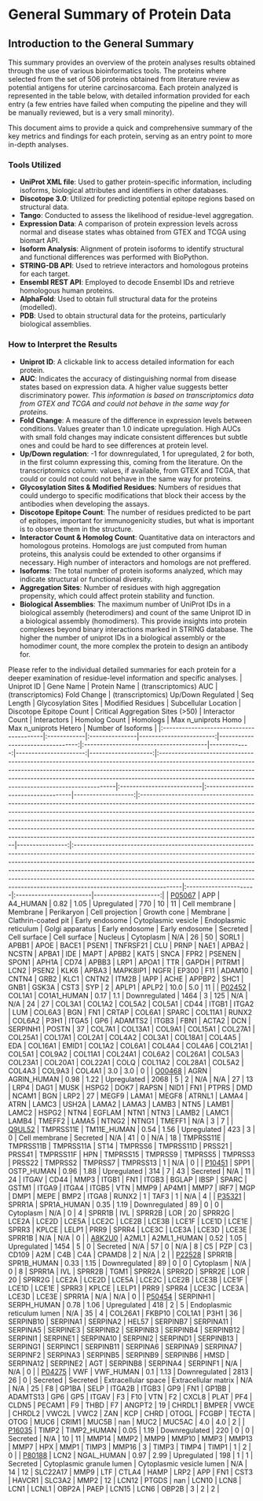 # General Summary of Protein Data


## Introduction to the General Summary

This summary provides an overview of the protein analyses results obtained through the use of various bioinformatics tools. 
The proteins where selected from the set of 506 proteins obtained from literature review as potential antigens for uterine carcinosarcoma.
Each protein analyzed is represented in the table below, with detailed information provided for each entry (a few entries have failed
when computing the pipeline and they will be manually reviewed, but is a very small minority). 


This document aims to provide a quick and comprehensive summary of the key metrics and findings for each protein, serving as an entry point
to more in-depth analyses.

### Tools Utilized
- **UniProt XML file**: Used to gather protein-specific information, including isoforms, biological attributes and identifiers in other databases.
- **Discotope 3.0**: Utilized for predicting potential epitope regions based on structural data.
- **Tango**: Conducted to assess the likelihood of residue-level aggregation.
- **Expression Data**: A comparison of protein expression levels across normal and disease states whas obtained from GTEX and TCGA using biomart API.
- **Isoform Analysis**: Alignment of protein isoforms to identify structural and functional differences was performed with BioPython.
- **STRING-DB API**: Used to retrieve interactors and homologous proteins for each target.
- **Ensembl REST API**: Employed to decode Ensembl IDs and retrieve homologous human proteins.
- **AlphaFold**: Used to obtain full structural data for the proteins (modelled).
- **PDB**: Used to obtain structural data for the proteins, particularly biological assemblies.

### How to Interpret the Results
- **Uniprot ID**: A clickable link to access detailed information for each protein.
- **AUC**: Indicates the accuracy of distinguishing normal from disease states based on expression data. A higher value suggests better discriminatory power. *This information is based on transcriptomics data from GTEX and TCGA and could not behave in the same way for proteins.*
- **Fold Change**: A measure of the difference in expression levels between conditions. Values greater than 1.0 indicate upregulation. High AUCs with small fold changes may indicate consistent differences but subtle ones and could be hard to see differences at protein level.
- **Up/Down regulation**: -1 for downregulated, 1 for upregulated, 2 for both, in the first column expressing this, coming from the literature. On the transcriptomics column: values, if available, from GTEX and TCGA, that could or could not could not behave in the same way for proteins.
- **Glycosylation Sites & Modified Residues**: Numbers of residues that could undergo to specific modifications that block their access by the antibodies when developing the assays.
- **Discotope Epitope Count**: The number of residues predicted to be part of epitopes, important for immunogenicity studies, but what is important is to observe them in the structure.
- **Interactor Count & Homolog Count**: Quantitative data on interactors and homologous proteins. Homologs are just computed from human proteins, this analysis could be extended to other organsims if necessary. High number of interactors and homologs are not preffered.
- **Isoforms**: The total number of protein isoforms analyzed, which may indicate structural or functional diversity.
- **Aggregation Sites**: Number of residues with high aggregation propensity, which could affect protein stability and function.
- **Biological Assemblies**: The maximum number of UniProt IDs in a biological assembly (heterodimers) and count of the same Uniprot ID in a biological assembly (homodimers). This provide insights into protein complexes beyond binary interactions marked in STRING database. The higher the number of uniprot IDs in a biological assembly or the homodimer count, the more complex the protein to design an antibody for.

Please refer to the individual detailed summaries for each protein for a deeper examination of residue-level information and specific analyses.
| Uniprot ID                              | Gene Name   | Protein Name   |   (transcriptomics) AUC |   (transcriptomics) Fold Change  | (transcriptomics) Up/Down Regulated    |   Seq Length |   Glycosylation Sites |   Modified Residues | Subcellular Location                                                                                                                                                                                                                                                                                      | Discotope Epitope Count   | Critical Aggregation Sites (>50)   |   Interactor Count | Interactors                                                                                                                                                                                                                                                                                                                                                                                                                                 |   Homolog Count | Homologs                                                                                                                                                                                                                                                                                                                                                                                                                                | Max n_uniprots Homo   | Max n_uniprots Hetero   |   Number of Isoforms |
|:----------------------------------------|:------------|:---------------|------------------------:|---------------------------------:|:---------------------------------------|-------------:|----------------------:|--------------------:|:----------------------------------------------------------------------------------------------------------------------------------------------------------------------------------------------------------------------------------------------------------------------------------------------------------|:--------------------------|:-----------------------------------|-------------------:|:--------------------------------------------------------------------------------------------------------------------------------------------------------------------------------------------------------------------------------------------------------------------------------------------------------------------------------------------------------------------------------------------------------------------------------------------|----------------:|:----------------------------------------------------------------------------------------------------------------------------------------------------------------------------------------------------------------------------------------------------------------------------------------------------------------------------------------------------------------------------------------------------------------------------------------|:----------------------|:------------------------|---------------------:|
| [P05067](./P0/P05067/P05067_details.md) | APP         | A4_HUMAN       |                    0.82 |                             1.05 | Upregulated                            |          770 |                    10 |                  11 | Cell membrane \| Membrane \| Perikaryon \| Cell projection \| Growth cone \| Membrane \| Clathrin-coated pit \| Early endosome \| Cytoplasmic vesicle \| Endoplasmic reticulum \| Golgi apparatus \| Early endosome \| Early endosome \| Secreted \| Cell surface \| Cell surface \| Nucleus \| Cytoplasm | N/A                       | 26                                 |                 50 | SORL1 \| APBB1 \| APOE \| BACE1 \| PSEN1 \| TNFRSF21 \| CLU \| PRNP \| NAE1 \| APBA2 \| NCSTN \| APBA1 \| IDE \| MAPT \| APBB2 \| KAT5 \| SNCA \| FPR2 \| PSENEN \| SPON1 \| APH1A \| CD74 \| APBB3 \| LRP1 \| APOA1 \| TTR \| GAPDH \| PITRM1 \| LCN2 \| PSEN2 \| KLK6 \| APBA3 \| MAPK8IP1 \| NGFR \| EP300 \| F11 \| ADAM10 \| CNTN4 \| GRB2 \| KLC1 \| CNTN2 \| ITM2B \| IAPP \| ACHE \| APPBP2 \| SHC1 \| GNB1 \| GSK3A \| CST3 \| SYP |               2 | APLP1 \| APLP2                                                                                                                                                                                                                                                                                                                                                                                                                          | 10.0                  | 5.0                     |                   11 |
| [P02452](./P0/P02452/P02452_details.md) | COL1A1      | CO1A1_HUMAN    |                    0.17 |                             1.1  | Downregulated                          |         1464 |                     3 |                 125 | N/A                                                                                                                                                                                                                                                                                                       | N/A                       | 24                                 |                 27 | COL3A1 \| COL1A2 \| COL5A2 \| COL5A1 \| CD44 \| ITGB1 \| ITGA2 \| LUM \| COL6A3 \| BGN \| FN1 \| CRTAP \| COL6A1 \| SPARC \| COL11A1 \| RUNX2 \| COL6A2 \| P3H1 \| ITGA5 \| GP6 \| ADAMTS2 \| ITGB3 \| FBN1 \| ACTA2 \| DCN \| SERPINH1 \| POSTN                                                                                                                                                                                            |              37 | COL7A1 \| COL13A1 \| COL9A1 \| COL15A1 \| COL27A1 \| COL25A1 \| COL17A1 \| COL2A1 \| COL4A2 \| COL3A1 \| COL18A1 \| COL4A5 \| EDA \| COL16A1 \| EMID1 \| COL1A2 \| COL6A1 \| COL4A4 \| COL4A6 \| COL21A1 \| COL5A1 \| COL9A2 \| COL11A1 \| COL24A1 \| COL6A2 \| COL26A1 \| COL5A3 \| COL23A1 \| COL20A1 \| COL22A1 \| COLQ \| COL11A2 \| COL28A1 \| COL5A2 \| COL4A3 \| COL9A3 \| COL4A1                                                | 3.0                   | 3.0                     |                    0 |
| [O00468](./O0/O00468/O00468_details.md) | AGRN        | AGRIN_HUMAN    |                    0.98 |                             1.22 | Upregulated                            |         2068 |                     5 |                   2 | N/A                                                                                                                                                                                                                                                                                                       | N/A                       | 27                                 |                 13 | LRP4 \| DAG1 \| MUSK \| HSPG2 \| DOK7 \| RAPSN \| NID1 \| FN1 \| PTPRS \| DMD \| NCAM1 \| BGN \| LRP2                                                                                                                                                                                                                                                                                                                                       |              27 | MEGF9 \| LAMA1 \| MEGF8 \| ATRNL1 \| LAMA4 \| ATRN \| LAMC3 \| USH2A \| LAMA2 \| LAMA3 \| LAMB3 \| NTN5 \| LAMB1 \| LAMC2 \| HSPG2 \| NTN4 \| EGFLAM \| NTN1 \| NTN3 \| LAMB2 \| LAMC1 \| LAMB4 \| TMEFF2 \| LAMA5 \| NTNG2 \| NTNG1 \| TMEFF1                                                                                                                                                                                          | N/A                   | 3                       |                    7 |
| [Q9UL52](./Q9/Q9UL52/Q9UL52_details.md) | TMPRSS11E   | TM11E_HUMAN    |                    0.54 |                             1.56 | Upregulated                            |          423 |                     3 |                   0 | Cell membrane \| Secreted                                                                                                                                                                                                                                                                                 | N/A                       | 41                                 |                  0 | N/A                                                                                                                                                                                                                                                                                                                                                                                                                                         |              18 | TMPRSS11E \| TMPRSS11B \| TMPRSS11A \| ST14 \| TMPRSS6 \| TMPRSS11D \| PRSS21 \| PRSS41 \| TMPRSS11F \| HPN \| TMPRSS15 \| TMPRSS9 \| TMPRSS5 \| TMPRSS3 \| PRSS22 \| TMPRSS2 \| TMPRSS7 \| TMPRSS13                                                                                                                                                                                                                                    | 1                     | N/A                     |                    0 |
| [P10451](./P1/P10451/P10451_details.md) | SPP1        | OSTP_HUMAN     |                    0.96 |                             1.88 | Upregulated                            |          314 |                     7 |                  43 | Secreted                                                                                                                                                                                                                                                                                                  | N/A                       | 11                                 |                 24 | ITGAV \| CD44 \| MMP3 \| ITGB1 \| FN1 \| ITGB3 \| BGLAP \| IBSP \| SPARC \| GSTM1 \| ITGA9 \| ITGA4 \| ITGB5 \| VTN \| MMP9 \| AP4M1 \| MMP7 \| IRF7 \| MGP \| DMP1 \| MEPE \| BMP2 \| ITGA8 \| RUNX2                                                                                                                                                                                                                                       |               1 | TAF3                                                                                                                                                                                                                                                                                                                                                                                                                                    | 1                     | N/A                     |                    4 |
| [P35321](./P3/P35321/P35321_details.md) | SPRR1A      | SPR1A_HUMAN    |                    0.35 |                             1.19 | Downregulated                          |           89 |                     0 |                   0 | Cytoplasm                                                                                                                                                                                                                                                                                                 | N/A                       | 0                                  |                  4 | SPRR1B \| IVL \| SPRR2B \| LOR                                                                                                                                                                                                                                                                                                                                                                                                              |              20 | SPRR2G \| LCE2A \| LCE2D \| LCE5A \| LCE2C \| LCE2B \| LCE3B \| LCE1F \| LCE1D \| LCE1E \| SPRR3 \| KPLCE \| LELP1 \| PRR9 \| SPRR4 \| LCE3C \| LCE3A \| LCE3D \| LCE3E \| SPRR1B                                                                                                                                                                                                                                                       | N/A                   | N/A                     |                    0 |
| [A8K2U0](./A8/A8K2U0/A8K2U0_details.md) | A2ML1       | A2ML1_HUMAN    |                    0.52 |                             1.05 | Upregulated                            |         1454 |                     5 |                   0 | Secreted                                                                                                                                                                                                                                                                                                  | N/A                       | 57                                 |                  0 | N/A                                                                                                                                                                                                                                                                                                                                                                                                                                         |               8 | C5 \| PZP \| C3 \| CD109 \| A2M \| C4B \| C4A \| CPAMD8                                                                                                                                                                                                                                                                                                                                                                                 | 2                     | N/A                     |                    2 |
| [P22528](./P2/P22528/P22528_details.md) | SPRR1B      | SPR1B_HUMAN    |                    0.33 |                             1.15 | Downregulated                          |           89 |                     0 |                   0 | Cytoplasm                                                                                                                                                                                                                                                                                                 | N/A                       | 0                                  |                  8 | SPRR1A \| IVL \| SPRR2B \| TGM1 \| SPRR2A \| SPRR2D \| SPRR2E \| LOR                                                                                                                                                                                                                                                                                                                                                                        |              20 | SPRR2G \| LCE2A \| LCE2D \| LCE5A \| LCE2C \| LCE2B \| LCE3B \| LCE1F \| LCE1D \| LCE1E \| SPRR3 \| KPLCE \| LELP1 \| PRR9 \| SPRR4 \| LCE3C \| LCE3A \| LCE3D \| LCE3E \| SPRR1A                                                                                                                                                                                                                                                       | N/A                   | N/A                     |                    0 |
| [P50454](./P5/P50454/P50454_details.md) | SERPINH1    | SERPH_HUMAN    |                    0.78 |                             1.06 | Upregulated                            |          418 |                     2 |                   5 | Endoplasmic reticulum lumen                                                                                                                                                                                                                                                                               | N/A                       | 35                                 |                  4 | COL26A1 \| FKBP10 \| COL1A1 \| P3H1                                                                                                                                                                                                                                                                                                                                                                                                         |              36 | SERPINB10 \| SERPINA1 \| SERPINA2 \| HEL57 \| SERPINB7 \| SERPINA11 \| SERPINA5 \| SERPINE3 \| SERPINB2 \| SERPINB3 \| SERPINB4 \| SERPINB12 \| SERPINI1 \| SERPINE1 \| SERPINA10 \| SERPINI2 \| SERPIND1 \| SERPINB13 \| SERPING1 \| SERPINC1 \| SERPINB11 \| SERPINA6 \| SERPINA9 \| SERPINA7 \| SERPINF2 \| SERPINA3 \| SERPINB5 \| SERPINB9 \| SERPINB6 \| HMSD \| SERPINA12 \| SERPINE2 \| AGT \| SERPINB8 \| SERPINA4 \| SERPINF1 | N/A                   | N/A                     |                    0 |
| [P04275](./P0/P04275/P04275_details.md) | VWF         | VWF_HUMAN      |                    0.1  |                             1.13 | Downregulated                          |         2813 |                    26 |                   0 | Secreted \| Secreted \| Extracellular space \| Extracellular matrix                                                                                                                                                                                                                                       | N/A                       | N/A                                |                 25 | F8 \| GP1BA \| SELP \| ITGA2B \| ITGB3 \| GP9 \| FN1 \| GP1BB \| ADAMTS13 \| GP6 \| GP5 \| ITGAV \| F3 \| F10 \| VTN \| F2 \| CXCL8 \| PLAT \| PF4 \| CLDN5 \| PECAM1 \| F9 \| THBD \| F7 \| ANGPT2                                                                                                                                                                                                                                         |              19 | CHRDL1 \| BMPER \| VWCE \| CHRDL2 \| VWC2L \| VWC2 \| ZAN \| KCP \| CHRD \| OTOGL \| FCGBP \| TECTA \| OTOG \| MUC6 \| CRIM1 \| MUC5B \| nan \| MUC2 \| MUC5AC                                                                                                                                                                                                                                                                          | 4.0                   | 4.0                     |                    2 |
| [P16035](./P1/P16035/P16035_details.md) | TIMP2       | TIMP2_HUMAN    |                    0.05 |                             1.19 | Downregulated                          |          220 |                     0 |                   0 | Secreted                                                                                                                                                                                                                                                                                                  | N/A                       | 10                                 |                 11 | MMP14 \| MMP2 \| MMP9 \| MMP10 \| MMP3 \| MMP13 \| MMP7 \| HPX \| MMP1 \| TIMP3 \| MMP16                                                                                                                                                                                                                                                                                                                                                    |               3 | TIMP3 \| TIMP4 \| TIMP1                                                                                                                                                                                                                                                                                                                                                                                                                 | 1                     | 2                       |                    0 |
| [P80188](./P8/P80188/P80188_details.md) | LCN2        | NGAL_HUMAN     |                    0.97 |                             2.99 | Upregulated                            |          198 |                     1 |                   1 | Secreted \| Cytoplasmic granule lumen \| Cytoplasmic vesicle lumen                                                                                                                                                                                                                                        | N/A                       | 14                                 |                 12 | SLC22A17 \| MMP9 \| LTF \| CTLA4 \| HAMP \| LRP2 \| APP \| FN1 \| CST3 \| HAVCR1 \| SLC3A2 \| MMP2                                                                                                                                                                                                                                                                                                                                          |              12 | LCN12 \| PTGDS \| nan \| LCN10 \| LCN8 \| LCN1 \| LCNL1 \| OBP2A \| PAEP \| LCN15 \| LCN6 \| OBP2B                                                                                                                                                                                                                                                                                                                                      | 3                     | 2                       |                    2 |

